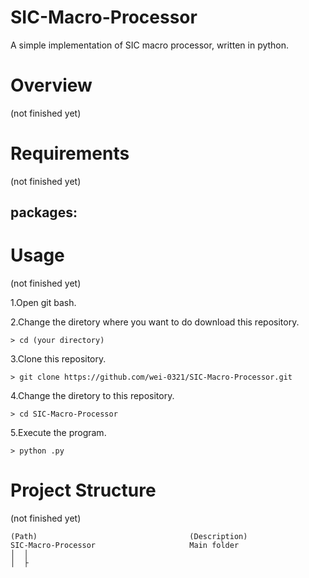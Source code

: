 # SIC-Macro-Processor
A simple implementation of SIC macro processor, written in python.


# Overview 
(not finished yet)

# Requirements 
(not finished yet)

packages:
- 

# Usage 
(not finished yet)

1.Open git bash. 

2.Change the diretory where you want to do download this repository.
```
> cd (your directory)
```
3.Clone this repository. 
```
> git clone https://github.com/wei-0321/SIC-Macro-Processor.git
```
4.Change the diretory to this repository.
```
> cd SIC-Macro-Processor
```
5.Execute the program.
```
> python .py
```


# Project Structure
(not finished yet)

```
(Path)                                	(Description)
SIC-Macro-Processor	                    Main folder     
│  │
│  ├ 
